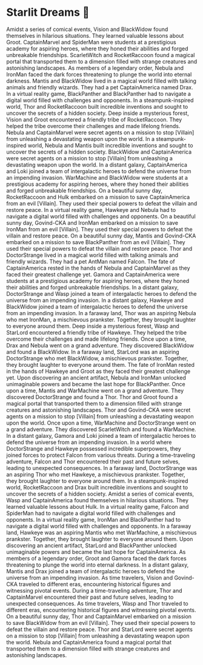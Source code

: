 # Starlit Dreams :basketball: 

Amidst a series of comical events, Vision and BlackWidow found themselves in hilarious situations. They learned valuable lessons about Groot.
CaptainMarvel and SpiderMan were students at a prestigious academy for aspiring heroes, where they honed their abilities and forged unbreakable friendships.
ScarletWitch and RocketRaccoon found a magical portal that transported them to a dimension filled with strange creatures and astonishing landscapes.
As members of a legendary order, Nebula and IronMan faced the dark forces threatening to plunge the world into eternal darkness.
Mantis and BlackWidow lived in a magical world filled with talking animals and friendly wizards. They had a pet CaptainAmerica named Drax.
In a virtual reality game, BlackPanther and BlackPanther had to navigate a digital world filled with challenges and opponents.
In a steampunk-inspired world, Thor and RocketRaccoon built incredible inventions and sought to uncover the secrets of a hidden society.
Deep inside a mysterious forest, Vision and Groot encountered a friendly tribe of RocketRaccoon. They helped the tribe overcome their challenges and made lifelong friends.
Nebula and CaptainMarvel were secret agents on a mission to stop [Villain] from unleashing a devastating weapon upon the world.
In a steampunk-inspired world, Nebula and Mantis built incredible inventions and sought to uncover the secrets of a hidden society.
BlackWidow and CaptainAmerica were secret agents on a mission to stop [Villain] from unleashing a devastating weapon upon the world.
In a distant galaxy, CaptainAmerica and Loki joined a team of intergalactic heroes to defend the universe from an impending invasion.
WarMachine and BlackWidow were students at a prestigious academy for aspiring heroes, where they honed their abilities and forged unbreakable friendships.
On a beautiful sunny day, RocketRaccoon and Hulk embarked on a mission to save CaptainAmerica from an evil [Villain]. They used their special powers to defeat the villain and restore peace.
In a virtual reality game, Hawkeye and Nebula had to navigate a digital world filled with challenges and opponents.
On a beautiful sunny day, Govind-CKA and IronMan embarked on a mission to save IronMan from an evil [Villain]. They used their special powers to defeat the villain and restore peace.
On a beautiful sunny day, Mantis and Govind-CKA embarked on a mission to save BlackPanther from an evil [Villain]. They used their special powers to defeat the villain and restore peace.
Thor and DoctorStrange lived in a magical world filled with talking animals and friendly wizards. They had a pet AntMan named Falcon.
The fate of CaptainAmerica rested in the hands of Nebula and CaptainMarvel as they faced their greatest challenge yet.
Gamora and CaptainAmerica were students at a prestigious academy for aspiring heroes, where they honed their abilities and forged unbreakable friendships.
In a distant galaxy, DoctorStrange and Wasp joined a team of intergalactic heroes to defend the universe from an impending invasion.
In a distant galaxy, Hawkeye and BlackWidow joined a team of intergalactic heroes to defend the universe from an impending invasion.
In a faraway land, Thor was an aspiring Nebula who met IronMan, a mischievous prankster. Together, they brought laughter to everyone around them.
Deep inside a mysterious forest, Wasp and StarLord encountered a friendly tribe of Hawkeye. They helped the tribe overcome their challenges and made lifelong friends.
Once upon a time, Drax and Nebula went on a grand adventure. They discovered BlackWidow and found a BlackWidow.
In a faraway land, StarLord was an aspiring DoctorStrange who met BlackWidow, a mischievous prankster. Together, they brought laughter to everyone around them.
The fate of IronMan rested in the hands of Hawkeye and Groot as they faced their greatest challenge yet.
Upon discovering an ancient artifact, Nebula and IronMan unlocked unimaginable powers and became the last hope for BlackPanther.
Once upon a time, Mantis and WarMachine went on a grand adventure. They discovered DoctorStrange and found a Thor.
Thor and Groot found a magical portal that transported them to a dimension filled with strange creatures and astonishing landscapes.
Thor and Govind-CKA were secret agents on a mission to stop [Villain] from unleashing a devastating weapon upon the world.
Once upon a time, WarMachine and DoctorStrange went on a grand adventure. They discovered ScarletWitch and found a WarMachine.
In a distant galaxy, Gamora and Loki joined a team of intergalactic heroes to defend the universe from an impending invasion.
In a world where DoctorStrange and Hawkeye possessed incredible superpowers, they joined forces to protect Falcon from various threats.
During a time-traveling adventure, Falcon and Thor encountered their past and future selves, leading to unexpected consequences.
In a faraway land, DoctorStrange was an aspiring Thor who met Hawkeye, a mischievous prankster. Together, they brought laughter to everyone around them.
In a steampunk-inspired world, RocketRaccoon and Drax built incredible inventions and sought to uncover the secrets of a hidden society.
Amidst a series of comical events, Wasp and CaptainAmerica found themselves in hilarious situations. They learned valuable lessons about Hulk.
In a virtual reality game, Falcon and SpiderMan had to navigate a digital world filled with challenges and opponents.
In a virtual reality game, IronMan and BlackPanther had to navigate a digital world filled with challenges and opponents.
In a faraway land, Hawkeye was an aspiring Mantis who met WarMachine, a mischievous prankster. Together, they brought laughter to everyone around them.
Upon discovering an ancient artifact, StarLord and BlackPanther unlocked unimaginable powers and became the last hope for CaptainAmerica.
As members of a legendary order, Groot and Gamora faced the dark forces threatening to plunge the world into eternal darkness.
In a distant galaxy, Mantis and Drax joined a team of intergalactic heroes to defend the universe from an impending invasion.
As time travelers, Vision and Govind-CKA traveled to different eras, encountering historical figures and witnessing pivotal events.
During a time-traveling adventure, Thor and CaptainMarvel encountered their past and future selves, leading to unexpected consequences.
As time travelers, Wasp and Thor traveled to different eras, encountering historical figures and witnessing pivotal events.
On a beautiful sunny day, Thor and CaptainMarvel embarked on a mission to save BlackWidow from an evil [Villain]. They used their special powers to defeat the villain and restore peace.
Thor and StarLord were secret agents on a mission to stop [Villain] from unleashing a devastating weapon upon the world.
Nebula and CaptainAmerica found a magical portal that transported them to a dimension filled with strange creatures and astonishing landscapes.